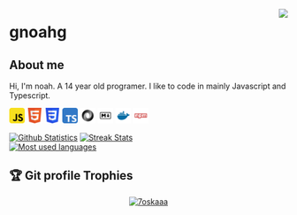 <a href="https://discord.com/users/660930457575096330"><img align="right" src="https://lanyard-profile-readme.vercel.app/api/660930457575096330"></a>

# gnoahg

## About me
Hi, I'm noah. A 14 year old programer. I like to code in mainly Javascript and Typescript.

<p align="left">
    <img height="28" width="28" src="https://github.com/edent/SuperTinyIcons/blob/master/images/svg/javascript.svg" />
    <img height="28" width="28" src="https://github.com/edent/SuperTinyIcons/blob/master/images/svg/html5.svg" />
    <img height="28" width="28" src="https://github.com/edent/SuperTinyIcons/blob/master/images/svg/css3.svg" />
    <img height="28" width="28" src="https://github.com/edent/SuperTinyIcons/blob/master/images/svg/typescript.svg" />
    <img height="28" width="28" src="https://github.com/edent/SuperTinyIcons/blob/master/images/svg/json.svg" />
    <img height="28" width="28" src="https://github.com/edent/SuperTinyIcons/blob/master/images/svg/markdown.svg" />
    <img height="28" width="28" src="https://github.com/edent/SuperTinyIcons/blob/master/images/svg/docker.svg" />
    <img height="28" width="28" src="https://github.com/edent/SuperTinyIcons/blob/master/images/svg/npm.svg" />
</p>

[![Github Statistics](https://github-readme-stats.vercel.app/api?username=gnoahg&show_icons=true&theme=algolia)](https://github.com/anuraghazra/github-readme-stats)
[![Streak Stats](https://github-readme-streak-stats.herokuapp.com/?user=gnoahg&show_icons=true&locale=en&theme=algolia)](https://github.com/anuraghazra/github-readme-stats)
</br>
[![Most used languages](https://github-readme-stats.vercel.app/api/top-langs/?username=gnoahg&langs_count=10&locale=en&theme=algolia)](https://github.com/anuraghazra/github-readme-stats)


## :trophy: Git profile Trophies

<p align="center"> <a href="https://github.com/ryo-ma/github-profile-trophy"><img src="https://github-profile-trophy.vercel.app/?username=7oskaaa&layout=compact&theme=algolia" alt="7oskaaa" /></a> </p>


